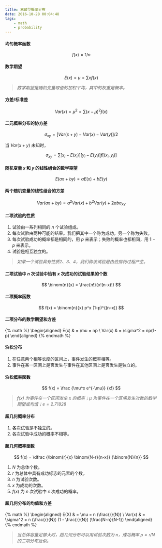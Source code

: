 ```yaml
---
title: 离散型概率分布
date: 2016-10-28 00:04:48
tags:
    - math
    - probability
---
```

#### 均匀概率函数

$$
f(x) = 1 / n
$$

#### 数学期望

$$
E(x) = \mu = \sum {xf(x)}
$$

> *数学期望是随机变量取值的加权平均，其中的权重是概率。*

#### 方差/标准差

$$
Var(x) = \mu^2 = \sum {(x - \mu)^2 f(x)}
$$

<!--more-->

#### 二元概率分布的协方差

$$
\sigma_{xy} = [Var(x+y) - Var(x) - Var(y)] / 2
$$

当 $Var(x+y)$ 未知时，

$$
\sigma_{xy} = \sum {[x_i - E(x_i)] [y_i - E(y_i)] f[(x_i, y_i)]}
$$

#### 随机变量 $x$ 和 $y$ 的线性组合的数学期望

$$
E(ax + by) = aE(x) + bE(y)
$$

#### 两个随机变量的线性组合的方差

$$
Var(ax + by) = a^2 Var(x) + b^2 Var(y) + 2ab \sigma_{xy}
$$

#### 二项试验的性质

1. 试验由一系列相同的 $n$ 个试验组成。
1. 每次试验由两种可能的结果。我们把其中一个称为成功，另一个称为失败。
1. 每次试验成功的概率都是相同的，用 $p$ 来表示；失败的概率也都相同，用 $1-p$ 来表示。
1. 试验是相互独立的。

> *如果一个试验具有性质2、3、4，我们称该试验是由伯努利过程产生。*

#### 二项试验中 $n$ 次试验中恰有 $x$ 次成功的试验结果的个数

$$
\binom{n}{x} = \frac{n!}{x!(n-x)!}
$$

#### 二项概率函数

$$
f(x) = \binom{n}{x} p^x (1-p)^{(n-x)}
$$

#### 二项分布的数学期望和方差

{% math %}
\begin{aligned}
E(x) & = \mu = np \\
Var(x) & = \sigma^2 = np(1-p)
\end{aligned}
{% endmath %}

#### 泊松分布

1. 在任意两个相等长度的区间上，事件发生的概率相等。
1. 事件在某一区间上是否发生与事件在其他区间上是否发生是独立的。

#### 泊松概率函数

$$
f(x) = \frac {\mu^x e^{-\mu}} {x!}
$$

> *$f(x)$ 为事件在一个区间发生 $x$ 的概率；$\mu$ 为事件在一个区间发生次数的数学期望或均值；$e = 2.71828$*

#### 超几何概率分布

1. 各次试验是不独立的。
1. 各次试验中成功的概率不相等。

#### 超几何概率函数

$$
f(x) = \dfrac {\binom{r}{x} \binom{N-r}{n-x}} {\binom{N}{n}}
$$

1. $N$ 为总体个数。
1. $r$ 为总体中具有成功标志的元素的个数。
1. $n$ 为试验次数。
1. $x$ 为成功的次数。
1. $f(x)$ 为 $n$ 次试验中 $x$ 次成功的概率。

#### 超几何分布的均值和方差

{% math %}
\begin{aligned}
E(X) & = \mu = n (\frac{r}{N}) \\
Var(x) & = \sigma^2 = n (\frac{r}{N}) (1 - \frac{r}{N}) (\frac{N-n}{N-1})
\end{aligned}
{% endmath %}

> *当总体容量足够大时，超几何分布可以用试验次数为 $n$，成功概率 $p=r/N$ 的二项分布近似。*
